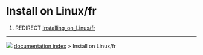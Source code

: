 # Install on Linux/fr
1.  REDIRECT [Installing\_on\_Linux/fr](Installing_on_Linux/fr.md)



---
![](images/Right_arrow.png) [documentation index](../README.md) > Install on Linux/fr
